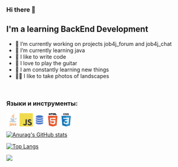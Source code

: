 ### Hi there 👋

## I'm a  learning BackEnd Development

- 🔭 I’m currently working on projects job4j_forum and job4j_chat
- 🌱 I’m currently learning java
- 💪 I like to write code
- 🎉 I love to play the guitar
- 🥅 I am constantly learning new things
- 🤹🏽 I like to take photos of landscapes
<!--
**SlartiBartFast-art/SlartiBartFast-art** is a ✨ _special_ ✨ repository because its `README.md` (this file) appears on your GitHub profile.

Here are some ideas to get you started:

- 🔭 I’m currently working on job4j_design
- 🌱 I’m currently learning java
- 👯 I’m looking to collaborate on ...
- 🤔 I’m looking for help with ...
- 💬 Ask me about ...
- 📫 How to reach me: ...
- 😄 Pronouns: ...
- ⚡ Fun fact: ...
-->
<br />

### Языки и инструменты:

<img align = "left" alt = "Java" width = "35px" src = "https://raw.githubusercontent.com/github/explore/80688e429a7d4ef2fca1e82350fe8e3517d3494d/topics/java/java.png" />
<img align = "left" alt = "JavaScript" width = "35px" src = "https://raw.githubusercontent.com/github/explore/80688e429a7d4ef2fca1e82350fe8e3517d3494d/topics/javascript/javascript.png" />
<img align = "left" alt = "SQL" width = "35px" src = "https://raw.githubusercontent.com/github/explore/80688e429a7d4ef2fca1e82350fe8e3517d3494d/topics/sql/sql.png" />
<img align = "left" alt = "HTML5" width = "35px" src = "https://raw.githubusercontent.com/github/explore/80688e429a7d4ef2fca1e82350fe8e3517d3494d/topics/html/html.png" />
<img align = "left" alt = "CSS3" width = "35px" src = "https://raw.githubusercontent.com/github/explore/80688e429a7d4ef2fca1e82350fe8e3517d3494d/topics/css/css.png" />



<br />
<br />

[![Anurag's GitHub stats](https://github-readme-stats.vercel.app/api?username=SlartiBartFast-art)](https://github.com/anuraghazra/github-readme-stats)

[![Top Langs](https://github-readme-stats.vercel.app/api/top-langs/?username=SlartiBartFast-art)](https://github.com/anuraghazra/github-readme-stats)


![](https://komarev.com/ghpvc/?username=SlartiBartFast-art)